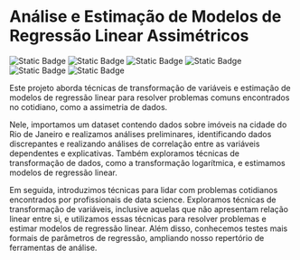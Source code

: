 # Análise e Estimação de Modelos de Regressão Linear Assimétricos

![Static Badge](https://img.shields.io/badge/python-%233776AB?style=for-the-badge&logo=python&logoColor=white)
![Static Badge](https://img.shields.io/badge/scikit--learn-%23F7931E?style=for-the-badge&logo=scikitlearn&logoColor=white)
![Static Badge](https://img.shields.io/badge/numpy-%23013243?style=for-the-badge&logo=numpy&logoColor=white)
![Static Badge](https://img.shields.io/badge/pandas-%23150458?style=for-the-badge&logo=pandas&logoColor=white)
![Static Badge](https://img.shields.io/badge/seaborn-%23444876?style=for-the-badge)
![Static Badge](https://img.shields.io/badge/statsmodels-%234051B5?style=for-the-badge)

Este projeto aborda técnicas de transformação de variáveis e estimação de modelos de regressão linear para resolver problemas comuns encontrados no cotidiano, como a assimetria de dados.

Nele, importamos um dataset contendo dados sobre imóveis na cidade do Rio de Janeiro e realizamos análises preliminares, identificando dados discrepantes e realizando análises de correlação entre as variáveis dependentes e explicativas. Também exploramos técnicas de transformação de dados, como a transformação logarítmica, e estimamos modelos de regressão linear.

Em seguida, introduzimos técnicas para lidar com problemas cotidianos encontrados por profissionais de data science. Exploramos técnicas de transformação de variáveis, inclusive aquelas que não apresentam relação linear entre si, e utilizamos essas técnicas para resolver problemas e estimar modelos de regressão linear. Além disso, conhecemos testes mais formais de parâmetros de regressão, ampliando nosso repertório de ferramentas de análise.
